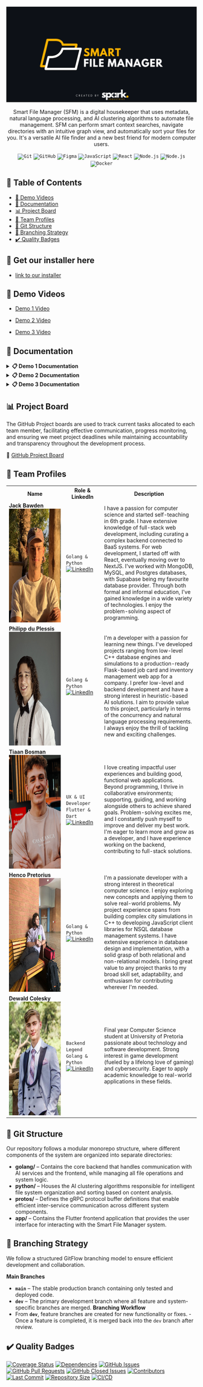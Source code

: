 <p align="center">
  <img src="docs/documentation/demo_2/assets/readmeAssets/banner.png" alt="banner"/>
</p>

<p align="center">
Smart File Manager (SFM) is a digital housekeeper that uses metadata, natural language processing, and AI clustering algorithms to automate file management. SFM can perform smart context searches, navigate directories with an intuitive graph view, and automatically sort your files for you. It's a versatile AI file finder and a new best friend for modern computer users.
</p>

<div align="center">
	<code><img width="50" src="https://raw.githubusercontent.com/marwin1991/profile-technology-icons/refs/heads/main/icons/git.png" alt="Git" title="Git"/></code>
	<code><img width="50" src="https://raw.githubusercontent.com/marwin1991/profile-technology-icons/refs/heads/main/icons/github.png" alt="GitHub" title="GitHub"/></code>
	<code><img width="50" src="https://raw.githubusercontent.com/marwin1991/profile-technology-icons/refs/heads/main/icons/figma.png" alt="Figma" title="Figma"/></code>
	<code><img width="50" src="https://raw.githubusercontent.com/marwin1991/profile-technology-icons/refs/heads/main/icons/go.png" alt="JavaScript" title="Golang"/></code>
	<code><img width="50" src="https://raw.githubusercontent.com/marwin1991/profile-technology-icons/refs/heads/main/icons/python.png" alt="React" title="Python"/></code>
	<code><img width="50" src="https://raw.githubusercontent.com/marwin1991/profile-technology-icons/refs/heads/main/icons/flutter.png" alt="Node.js" title="Flutter"/></code>
	<code><img width="50" src="https://raw.githubusercontent.com/marwin1991/profile-technology-icons/refs/heads/main/icons/dart.png" alt="Node.js" title="Flutter"/></code>
	<code><img width="50" src="https://raw.githubusercontent.com/marwin1991/profile-technology-icons/refs/heads/main/icons/docker.png" alt="Docker" title="Docker"/></code>
</div>

## 📄 Table of Contents

- [🎥 Demo Videos](#-demo-videos)
- [📑 Documentation](#-documentation)
- [📊 Project Board](#-project-board)
- [🤝 Team Profiles](#-team-profiles)
- [📁 Git Structure](#-git-structure)
- [🌳 Branching Strategy](#-branching-strategy)
- [✔️ Quality Badges](#️-quality-badges)

## 📩 Get our installer here
- [link to our installer](https://drive.google.com/drive/folders/1KlQ3yYhmHYFbv0vVpLBJv5CjVyD5idO4?usp=drive_link)

## 🎥 Demo Videos

- [Demo 1 Video](https://drive.google.com/file/d/13_amEyoW3bTHRSY3giBA2xw_4UlJE3Eq/view?usp=sharing)

- [Demo 2 Video](https://drive.google.com/file/d/1r3b0Cgn8EPdx442N7hdfmTc4ODt7TX4g/view?usp=drive_link)

- [Demo 3 Video]()

## 📑 Documentation

<details>
<summary><strong>📋 Demo 1 Documentation</strong></summary>

🔗 [Functional Requirements Document (SRS)](docs/documentation/demo_1/srs.md) <br>
🔗 [Architectural Specifications](docs/documentation/demo_1/Architecture.md) <br>
🔗 [Wireframe Documentation](docs/documentation/demo_1/wireframe.md) <br>
🔗 [Research Document](docs/documentation/demo_1/researchDoc.md)<br>
🔗 [Go API](docs/documentation/demo_1/api.md)

</details>

<details>
<summary><strong>📋 Demo 2 Documentation</strong></summary>

🔗 [Functional Requirements Document (SRS)](docs/documentation/demo_2/srs.md) <br>
🔗 [Architectural Specifications](docs/documentation/demo_2/Architecture.md) <br>
🔗 [Wireframe Documentation](docs/documentation/demo_2/wireframe.md) <br>
🔗 [Research Document](docs/documentation/demo_2/researchDoc.md) <br>
🔗 [Go API](docs/documentation/demo_2/api.md) <br>
🔗 [User Manual](docs/documentation/demo_2/user_manual.md) <br>
🔗 [Coding Standards](docs/documentation/demo_2/coding_standards.md)

</details>

<details>
<summary><strong>📋 Demo 3 Documentation</strong></summary>

🔗 [Functional Requirements Document (SRS)](docs/documentation/demo_3/srs.md) <br>
🔗 [Architectural Specifications](docs/documentation/demo_3/Architecture.md) <br>
🔗 [Wireframe Documentation](docs/documentation/demo_3/wireframe.md) <br>
🔗 [Research Document](docs/documentation/demo_3/researchDoc.md) <br>
🔗 [User Manual](docs/documentation/demo_3/user_manual.md) <br>
🔗 [Coding Standards](docs/documentation/demo_3/coding_standards.md) <br>
🔗 [Technical Installation Manual](docs/documentation/demo_3/technical_installation.md) <br>
🔗 [User Manual](docs/documentation/demo_3/user_manual.md) <br>

</details>

## 📊 Project Board

The GitHub Project boards are used to track current tasks allocated to each team member, facilitating effective communication, progress monitoring, and ensuring we meet project deadlines while maintaining accountability and transparency throughout the development process.

🔗 [GitHub Project Board](https://github.com/COS301-SE-2025/Smart-File-Manager/projects?query=is%3Aopen)

## 🤝 Team Profiles

<table>
  <tr>
    <th width="30%">Name</th>
    <th width="20%">Role & LinkedIn</th>
    <th width="50%">Description</th>
  </tr>
  <tr>
    <td width="30%">
      <strong>Jack Bawden</strong><br>
      <img src="docs/documentation/demo_3/assets/readmeAssets/Jack.jpg" width="100%" height="300">
    </td>
    <td width="20%">
      <code>Golang & Python</code><br>
      <a href="https://za.linkedin.com/in/jack-bawden-288981354">
        <img src="https://custom-icon-badges.demolab.com/badge/LinkedIn-0A66C2?logo=linkedin-white&logoColor=fff" alt="LinkedIn">
      </a>
    </td>
    <td width="50%">
      I have a passion for computer science and started self-teaching in 6th grade. I have extensive knowledge of full-stack web development, including curating a complex backend connected to BaaS systems. For web development, I started off with React, eventually moving over to NextJS. I've worked with MongoDB, MySQL, and Postgres databases, with Supabase being my favourite database provider. Through both formal and informal education, I've gained knowledge in a wide variety of technologies. I enjoy the problem-solving aspect of programming.
    </td>
  </tr>
  <tr>
    <td width="30%">
      <strong>Philipp du Plessis</strong><br>
      <img src="docs/documentation/demo_3/assets/readmeAssets/philipp.jpg" width="100%" height="300">
    </td>
    <td width="20%">
      <code>Golang & Python</code><br>
      <a href="https://za.linkedin.com/in/philipp-du-plessis-56974b30a">
        <img src="https://custom-icon-badges.demolab.com/badge/LinkedIn-0A66C2?logo=linkedin-white&logoColor=fff" alt="LinkedIn">
      </a>
    </td>
    <td width="50%">
      I'm a developer with a passion for learning new things. I've developed projects ranging from low-level C++ database engines and simulations to a production-ready Flask-based job card and inventory management web app for a company. I prefer low-level and backend development and have a strong interest in heuristic-based AI solutions. I aim to provide value to this project, particularly in terms of the concurrency and natural language processing requirements. I always enjoy the thrill of tackling new and exciting challenges.
    </td>
  </tr>
  <tr>
    <td width="30%">
      <strong>Tiaan Bosman</strong><br>
      <img src="docs/documentation/demo_3/assets/readmeAssets/tiaan.jpeg" width="100%" height="300">
    </td>
    <td width="20%">
      <code>UX & UI Developer</code><br>
      <code>Flutter & Dart</code><br>
      <a href="https://za.linkedin.com/in/tiaan-bosman-764083220">
        <img src="https://custom-icon-badges.demolab.com/badge/LinkedIn-0A66C2?logo=linkedin-white&logoColor=fff" alt="LinkedIn">
      </a>
    </td>
    <td width="50%">
      I love creating impactful user experiences and building good, functional web applications. Beyond programming, I thrive in collaborative environments; supporting, guiding, and working alongside others to achieve shared goals. Problem-solving excites me, and I constantly push myself to improve and deliver my best work. I'm eager to learn more and grow as a developer, and I have experience working on the backend, contributing to full-stack solutions.
    </td>
  </tr>
  <tr>
    <td width="30%">
      <strong>Henco Pretorius</strong><br>
      <img src="docs/documentation/demo_3/assets/readmeAssets/Henco.jpg" width="100%" height="300">
    </td>
    <td width="20%">
      <code>Golang & Python</code><br>
      <a href="https://za.linkedin.com/in/henco-pretorius-477939228?trk=public_profile_samename-profile">
        <img src="https://custom-icon-badges.demolab.com/badge/LinkedIn-0A66C2?logo=linkedin-white&logoColor=fff" alt="LinkedIn">
      </a>
    </td>
    <td width="50%">
      I'm a passionate developer with a strong interest in theoretical computer science. I enjoy exploring new concepts and applying them to solve real-world problems. My project experience spans from building complex city simulations in C++ to developing JavaScript client libraries for NSQL database management systems. I have extensive experience in database design and implementation, with a solid grasp of both relational and non-relational models. I bring great value to any project thanks to my broad skill set, adaptability, and enthusiasm for contributing wherever I'm needed.
    </td>
  </tr>
  <tr>
    <td width="30%">
      <strong>Dewald Colesky</strong><br>
      <img src="docs/documentation/demo_3/assets/readmeAssets/dewald.JPG" width="100%" height="300">
    </td>
    <td width="20%">
      <code>Backend Legend</code><br>
      <code>Golang & Python</code><br>
      <a href="https://www.linkedin.com/in/dewald-colesky-165400217/">
        <img src="https://custom-icon-badges.demolab.com/badge/LinkedIn-0A66C2?logo=linkedin-white&logoColor=fff" alt="LinkedIn">
      </a>
    </td>
    <td width="50%">
      Final year Computer Science student at University of Pretoria passionate about technology and software development. Strong interest in game development (fueled by a lifelong love of gaming) and cybersecurity. Eager to apply academic knowledge to real-world applications in these fields.
    </td>
  </tr>
</table>

## 📁 Git Structure

Our repository follows a modular monorepo structure, where different components of the system are organized into separate directories:

- **golang/** – Contains the core backend that handles communication with AI services and the frontend, while managing all file operations and system logic.
- **python/** – Houses the AI clustering algorithms responsible for intelligent file system organization and sorting based on content analysis.
- **protos/** – Defines the gRPC protocol buffer definitions that enable efficient inter-service communication across different system components.
- **app/** – Contains the Flutter frontend application that provides the user interface for interacting with the Smart File Manager system.

## 🌳 Branching Strategy

We follow a structured GitFlow branching model to ensure efficient development and collaboration.

**Main Branches**

- **`main`** – The stable production branch containing only tested and deployed code.
- **`dev`** – The primary development branch where all feature and system-specific branches are merged.
  **Branching Workflow**
- From **`dev`**, feature branches are created for new functionality or fixes. - Once a feature is completed, it is merged back into the `dev` branch after review.

## ✔️ Quality Badges

[![Coverage Status](https://coveralls.io/repos/github/COS301-SE-2025/Smart-File-Manager/badge.svg?branch=main)](https://coveralls.io/github/COS301-SE-2025/Smart-File-Manager?branch=main)
[![Dependencies](https://img.shields.io/librariesio/github/COS301-SE-2025/Smart-File-Manager?style=flat-square)](https://libraries.io/github/COS301-SE-2025/Smart-File-Manager)
[![GitHub Issues](https://img.shields.io/github/issues/COS301-SE-2025/Smart-File-Manager?style=flat-square)](https://github.com/COS301-SE-2025/Smart-File-Manager/issues)
[![GitHub Pull Requests](https://img.shields.io/github/issues-pr/COS301-SE-2025/Smart-File-Manager?style=flat-square)](https://github.com/COS301-SE-2025/Smart-File-Manager/pulls)
[![GitHub Closed Issues](https://img.shields.io/github/issues-closed/COS301-SE-2025/Smart-File-Manager?style=flat-square&color=green)](https://github.com/COS301-SE-2025/Smart-File-Manager/issues?q=is%3Aissue+is%3Aclosed)
[![Contributors](https://img.shields.io/github/contributors/COS301-SE-2025/Smart-File-Manager?style=flat-square)](https://github.com/COS301-SE-2025/Smart-File-Manager/graphs/contributors)
[![Last Commit](https://img.shields.io/github/last-commit/COS301-SE-2025/Smart-File-Manager?style=flat-square)](https://github.com/COS301-SE-2025/Smart-File-Manager/commits/main)
[![Repository Size](https://img.shields.io/github/repo-size/COS301-SE-2025/Smart-File-Manager?style=flat-square)](https://github.com/COS301-SE-2025/Smart-File-Manager)
[![CI/CD](https://github.com/COS301-SE-2025/Smart-File-Manager/actions/workflows/actions.yml/badge.svg)](https://github.com/COS301-SE-2025/Smart-File-Manager/actions/workflows/actions.yml)
